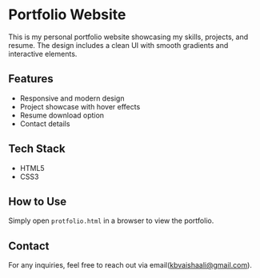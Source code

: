 # Portfolio Website  

This is my personal portfolio website showcasing my skills, projects, and resume. The design includes a clean UI with smooth gradients and interactive elements.  

## Features  
- Responsive and modern design  
- Project showcase with hover effects  
- Resume download option  
- Contact details  

## Tech Stack  
- HTML5  
- CSS3  

## How to Use  
Simply open `protfolio.html` in a browser to view the portfolio.  

## Contact  
For any inquiries, feel free to reach out via email(kbvaishaali@gmail.com).  

